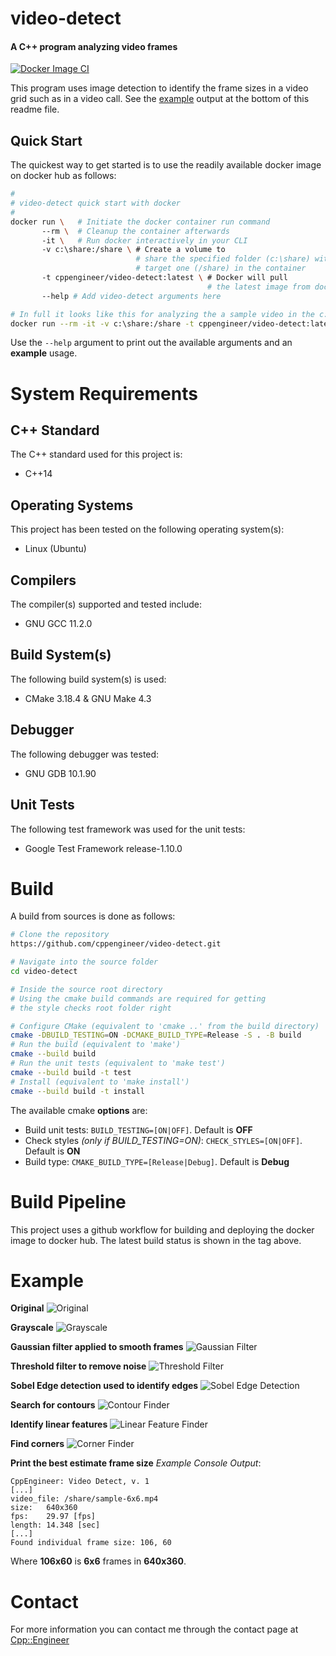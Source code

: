 # video-detect
#### A C++ program analyzing video frames
[![Docker Image CI](https://github.com/cppengineer/video-detect/actions/workflows/docker-image.yml/badge.svg)](https://github.com/cppengineer/video-detect/actions/workflows/docker-image.yml)

This program uses image detection to identify the frame sizes in a video grid such as in a video call. See the [example](#example) output at the bottom of this readme file.

## Quick Start
The quickest way to get started is to use the readily available docker image on docker hub as follows:
```sh
#
# video-detect quick start with docker
#
docker run \   # Initiate the docker container run command
       --rm \  # Cleanup the container afterwards
       -it \   # Run docker interactively in your CLI
       -v c:\share:/share \ # Create a volume to 
                            # share the specified folder (c:\share) with the
                            # target one (/share) in the container
       -t cppengineer/video-detect:latest \ # Docker will pull 
                                            # the latest image from docker hub
       --help # Add video-detect arguments here

# In full it looks like this for analyzing the a sample video in the c:\share folder
docker run --rm -it -v c:\share:/share -t cppengineer/video-detect:latest --infile /share/sample.mp4 
```

Use the `--help` argument to print out the available arguments and an **example** usage.

# System Requirements

## C++ Standard
The C++ standard used for this project is:
+ C++14

## Operating Systems
This project has been tested on the following operating system(s):
+ Linux (Ubuntu)

## Compilers
The compiler(s) supported and tested include:
+ GNU GCC 11.2.0

## Build System(s)
The following build system(s) is used:
+ CMake 3.18.4 & GNU Make 4.3

## Debugger
The following debugger was tested:
+ GNU GDB 10.1.90

## Unit Tests
The following test framework was used for the unit tests:
+ Google Test Framework release-1.10.0

# Build
A build from sources is done as follows:
```sh
# Clone the repository
https://github.com/cppengineer/video-detect.git

# Navigate into the source folder
cd video-detect

# Inside the source root directory
# Using the cmake build commands are required for getting
# the style checks root folder right

# Configure CMake (equivalent to 'cmake ..' from the build directory)
cmake -DBUILD_TESTING=ON -DCMAKE_BUILD_TYPE=Release -S . -B build
# Run the build (equivalent to 'make')
cmake --build build
# Run the unit tests (equivalent to 'make test')
cmake --build build -t test
# Install (equivalent to 'make install')
cmake --build build -t install
```
The available cmake **options** are:
+ Build unit tests: `BUILD_TESTING=[ON|OFF]`. Default is **OFF**
+ Check styles *(only if BUILD_TESTING=ON)*: `CHECK_STYLES=[ON|OFF]`. Default is **ON**
+ Build type: `CMAKE_BUILD_TYPE=[Release|Debug]`. Default is **Debug**

# Build Pipeline
This project uses a github workflow for building and deploying the docker image to docker hub. The latest build status is shown in the tag above.

# Example

**Original**
![Original](doc/original.gif)   


**Grayscale**
![Grayscale](doc/grayscale.gif)  


**Gaussian filter applied to smooth frames**
![Gaussian Filter](doc/GaussianFilter.gif)  


**Threshold filter to remove noise**
![Threshold Filter](doc/ThresholdFilter.gif)  


**Sobel Edge detection used to identify edges**
![Sobel Edge Detection](doc/SobelEdgeDetection.gif)  


**Search for contours**
![Contour Finder](doc/ContourFinder.gif)  


**Identify linear features**
![Linear Feature Finder](doc/LinearFeatureFinder.gif)  


**Find corners**
![Corner Finder](doc/CornerFinder.gif)  


**Print the best estimate frame size**
*Example Console Output*:
```
CppEngineer: Video Detect, v. 1
[...]
video_file: /share/sample-6x6.mp4
size:   640x360
fps:    29.97 [fps]
length: 14.348 [sec]
[...]
Found individual frame size: 106, 60
```
Where **106x60** is **6x6** frames in **640x360**.


# Contact
For more information you can contact me through the contact page at [Cpp::Engineer](https://cppengineer.com)
